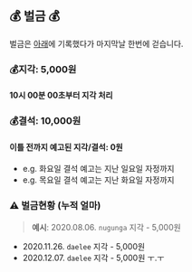 ## :moneybag: 벌금 :moneybag:
벌금은 [아래](#warning벌금-현황)에 기록했다가 마지막날 한번에 걷습니다.

### :moneybag:지각: 5,000원
#### 10시 00분 00초부터 지각 처리

### :moneybag:결석: 10,000원


#### 이틀 전까지 예고된 지각/결석: 0원
- e.g. 화요일 결석 예고는 지난 일요일 자정까지
- e.g. 목요일 결석 예고는 지난 화요일 자정까지


### :warning: 벌금현황 (누적 얼마)
>**예시**: 2020.08.06. `nugunga` 지각 - 5,000원
- 2020.11.26. `daelee` 지각 - 5,000원
- 2020.12.07. `daelee` 지각 - 5,000원 ㅜ.ㅜ
